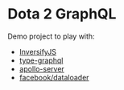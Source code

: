 # Dota 2 GraphQL

Demo project to play with:

- [InversifyJS](https://github.com/inversify/InversifyJS)
- [type-graphql](https://github.com/19majkel94/type-graphql)
- [apollo-server](https://github.com/apollographql/apollo-server)
- [facebook/dataloader](https://github.com/facebook/dataloader)
